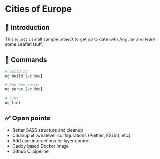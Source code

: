 # Cities of Europe

## 🚀 Introduction

This is just a small sample project to get up to date with Angular and learn some Leaflet stuff.

## 🫡 Commands

```bash
# build it
ng build [-c dev]

# Run dev server
ng serve [-c dev]

# Lint
ng lint
```

## ✅ Open points

- Better SASS structure and cleanup
- Cleanup of .whatever configurations (Prettier, ESLint, etc.)
- Add user interactions for layer control
- Caddy based Docker image
- Github CI pipeline
